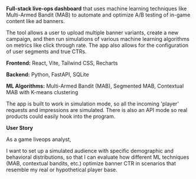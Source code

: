 **Full-stack live-ops dashboard** that uses machine learning techniques like Multi-Armed Bandit (MAB) to automate and optimize A/B testing of in-game content like ad banners. 

The tool allows a user to upload multiple banner variants, create a new campaign, and then run simulations of various machine learning algorithms on metrics like click through rate. The app also allows for the configuration of user segments and true CTRs. 

**Frontend:** React, Vite, Tailwind CSS, Recharts

**Backend:** Python, FastAPI, SQLite

**ML Algorithms:** Multi-Armed Bandit (MAB), Segmented MAB, Contextual MAB with K-means clustering 

The app is built to work in simulation mode, so all the incoming 'player' requests and impressions are simulated. There is also an API mode so real products could easily hook into the program. 


**User Story**

As a game liveops analyst,

I want to set up a simulated audience with specific demographic and behavioral distributions,
so that I can evaluate how different ML techniques (MAB, contextual bandits, etc.) optimize banner CTR in scenarios that resemble my real or hypothetical player base.
